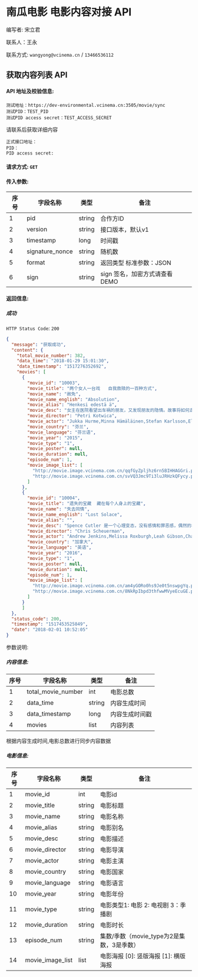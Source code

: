 # 南瓜电影 电影内容对接 API

编写者: 宋立君 

联系人：王永

联系方式: `wangyong@vcinema.cn` / `13466536112`


## 获取内容列表 API

#### API 地址及校验信息: 

```
测试地址：https://dev-environmental.vcinema.cn:3505/movie/sync
测试PID：TEST_PID
测试PID access secret：TEST_ACCESS_SECRET
```

请联系后获取详细内容

```
正式接口地址：
PID：
PID access secret:
```

#### 请求方式: `GET`

#### 传入参数:

序号  | 字段名称 |   类型   | 备注
---- | ------- | ------ | -----
  1  |  pid    | string  | 合作方ID
  2  | version | string | 接口版本，默认v1
  3  | timestamp | long   | 时间戳
  4  | signature_nonce  | string | 随机数
  5  | format    | string |  返回类型 标准参数：JSON
  6  | sign | string | sign 签名，加密方式请查看DEMO


#### 返回信息:

##### 成功

`HTTP Status Code`: `200`

``` JSON
{
  "message": "获取成功",
  "content": {
    "total_movie_number": 382,
    "data_time": "2018-01-29 15:01:30",
    "data_timestamp": "1517276352692",
    "movies": [
      {
        "movie_id": "10003",
        "movie_title": "两个女人一台戏   自我救赎的一百种方式",
        "movie_name": "赦免",
        "movie_name_english": "Absolution",
        "movie_alias": "Henkesi edestä ä",
        "movie_desc": "女主在医院看望出车祸的朋友，又发现朋友的隐情。故事将如何走向……",
        "movie_director": "Petri Kotwica",
        "movie_actor": "Jukka Hurme,Minna Hämäläinen,Stefan Karlsson,Elise Kouki,Mika Kujala,Jussi Kylmäniemi,Mirja Oksanen,Tom Petäjä",
        "movie_country": "芬兰",
        "movie_language": "芬兰语",
        "movie_year": "2015",
        "movie_type": "1",
        "movie_poster": null,
        "movie_duration": null,
        "episode_num": 1,
        "movie_image_list": [
          "http://movie.image.vcinema.com.cn/qqfGyZpljhz6rn5BIHHAGGri.png",
          "http://movie.image.vcinema.com.cn/svVQ3Jmc9Ti3luJRHzkQFycy.png"
        ]
      },
      {
        "movie_id": "10004",
        "movie_title": "遗失的宝藏  藏在每个人身上的宝藏",
        "movie_name": "失去同情",
        "movie_name_english": "Lost Solace",
        "movie_alias": "",
        "movie_desc": "Spence Cutler 是一个心理变态，没有感情和罪恶感，偶然的机会他服用了一种新药，让他重新认识现实，恢复良知。",
        "movie_director": "Chris Scheuerman",
        "movie_actor": "Andrew Jenkins,Melissa Roxburgh,Leah Gibson,Charlie Kerr,Michael Kopsa,Johannah Newmarch,Carmen Moore,Brittney Wilson,Jed Rees,Krista Magnusson",
        "movie_country": "加拿大",
        "movie_language": "英语",
        "movie_year": "2016",
        "movie_type": "1",
        "movie_poster": null,
        "movie_duration": null,
        "episode_num": 1,
        "movie_image_list": [
          "http://movie.image.vcinema.com.cn/am4yGORo0hs9Je0t5nswpgYq.png",
          "http://movie.image.vcinema.com.cn/8NkRpIbpd3thfwwMVyeEcuGE.png"
        ]
      }
      ]
  },
  "status_code": 200,
  "timestamp": "1517453525849",
  "date": "2018-02-01 10:52:05"
}
```

参数说明:

##### 内容信息:

序号  | 字段名称 |   类型   | 备注
---- | ------- | ------ | -----
  1  |  total_movie_number    | int  | 电影总数
  2  | data_time | string | 内容生成时间
  3  | data_timestamp |  long   | 内容生成时间戳
  4  | movies  |  list | 内容列表

根据内容生成时间,电影总数进行同步内容数据

##### 电影信息:

序号  | 字段名称 |   类型   | 备注
---- | ------- | ------ | -----
  1  |  movie_id | int  | 电影id
  2  | movie_title | string | 电影标题
  3  | movie_name |   string   | 电影名称
  4  | movie_alias  |   string | 电影别名
  5  | movie_desc  |   string | 电影描述
  6  | movie_director  |   string | 电影导演
  7  | movie_actor  |   string | 电影主演
  8  | movie_country  |   string | 电影国家
  9  | movie_language  |   string | 电影语言
  10  | movie_year  |   string | 电影年份
  11 | movie_type  |   string | 电影类型1: 电影 2: 电视剧 3：季播剧
  12  | movie_duration  |   string | 电影时长
  13  | episode_num  |   string | 集数/季数（movie_type为2是集数，3是季数）
  14  | movie_image_list  |   list | 电影海报 [0]: 竖版海报 [1]: 横版海报
